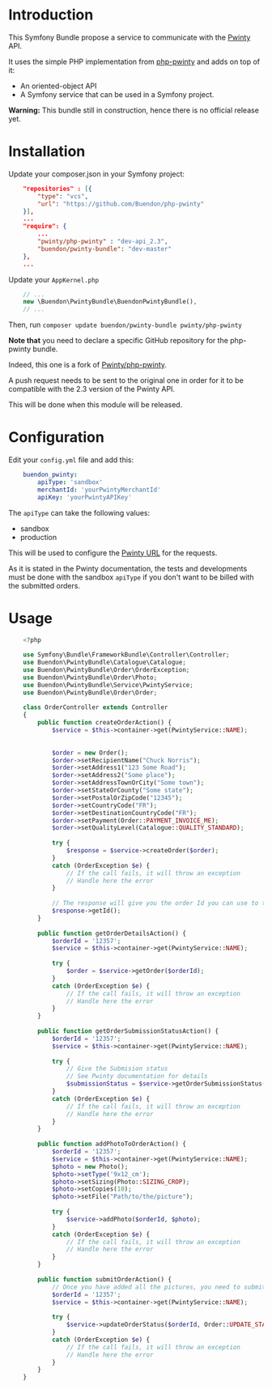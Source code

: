 # Introduction

This Symfony Bundle propose a service to communicate with the [Pwinty](http://www.pwinty.com) API.

It uses the simple PHP implementation from [php-pwinty](https://github.com/Buendon/php-pwinty) and adds on top of it:
* An oriented-object API
* A Symfony service that can be used in a Symfony project.

**Warning:** This bundle still in construction, hence there is no official release yet.

# Installation

Update your composer.json in your Symfony project:

```json
    "repositories" : [{
        "type": "vcs",
        "url": "https://github.com/Buendon/php-pwinty"
    }],
    ...
    "require": {
        ...
        "pwinty/php-pwinty" : "dev-api_2.3",
        "buendon/pwinty-bundle": "dev-master"
    },
    ...
```

Update your ```AppKernel.php```

```php
    // ...
    new \Buendon\PwintyBundle\BuendonPwintyBundle(),
    // ...
```

Then, run ```composer update buendon/pwinty-bundle pwinty/php-pwinty```

**Note that** you need to declare a specific GitHub repository for the php-pwinty bundle.

Indeed, this one is a fork of [Pwinty/php-pwinty](https://github.com/Pwinty/php-pwinty).

A push request needs to be sent to the original one in order for it to be compatible with the 2.3 version of the Pwinty API.

This will be done when this module will be released.

# Configuration

Edit your ```config.yml``` file and add this:
```yml
    buendon_pwinty:
        apiType: 'sandbox'
        merchantId: 'yourPwintyMerchantId'
        apiKey: 'yourPwintyAPIKey'
```

The ```apiType``` can take the following values:
* sandbox
* production

This will be used to configure the [Pwinty URL](http://www.pwinty.com/ApiDocs/Overview/2_3#URLs) for the requests.

As it is stated in the Pwinty documentation, the tests and developments must be done with the sandbox ```apiType``` 
if you don't want to be billed with the submitted orders.

# Usage

```php
    <?php
    
    use Symfony\Bundle\FrameworkBundle\Controller\Controller;
    use Buendon\PwintyBundle\Catalogue\Catalogue;
    use Buendon\PwintyBundle\Order\OrderException;
    use Buendon\PwintyBundle\Order\Photo;
    use Buendon\PwintyBundle\Service\PwintyService;
    use Buendon\PwintyBundle\Order\Order;
    
    class OrderController extends Controller
    {
        public function createOrderAction() {
            $service = $this->container->get(PwintyService::NAME);
    
    
            $order = new Order();
            $order->setRecipientName("Chuck Norris");
            $order->setAddress1("123 Some Road");
            $order->setAddress2("Some place");
            $order->setAddressTownOrCity("Some town");
            $order->setStateOrCounty("Some state");
            $order->setPostalOrZipCode("12345");
            $order->setCountryCode("FR");
            $order->setDestinationCountryCode("FR");
            $order->setPayment(Order::PAYMENT_INVOICE_ME);
            $order->setQualityLevel(Catalogue::QUALITY_STANDARD);
    
            try {
                $response = $service->createOrder($order);
            }
            catch (OrderException $e) {
                // If the call fails, it will throw an exception
                // Handle here the error
            }
    
            // The response will give you the order Id you can use to track it within the Pwinty API
            $response->getId();
        }
    
        public function getOrderDetailsAction() {
            $orderId = '12357';
            $service = $this->container->get(PwintyService::NAME);
    
            try {
                $order = $service->getOrder($orderId);
            }
            catch (OrderException $e) {
                // If the call fails, it will throw an exception
                // Handle here the error
            }
        }
    
        public function getOrderSubmissionStatusAction() {
            $orderId = '12357';
            $service = $this->container->get(PwintyService::NAME);
    
            try {
                // Give the Submision status
                // See Pwinty documentation for details
                $submissionStatus = $service->getOrderSubmissionStatus($orderId);
            }
            catch (OrderException $e) {
                // If the call fails, it will throw an exception
                // Handle here the error
            }
        }
    
        public function addPhotoToOrderAction() {
            $orderId = '12357';
            $service = $this->container->get(PwintyService::NAME);
            $photo = new Photo();
            $photo->setType('9x12_cm');
            $photo->setSizing(Photo::SIZING_CROP);
            $photo->setCopies(10);
            $photo->setFile("Path/to/the/picture");
    
            try {
                $service->addPhoto($orderId, $photo);
            }
            catch (OrderException $e) {
                // If the call fails, it will throw an exception
                // Handle here the error
            }
        }
        
        public function submitOrderAction() {
            // Once you have added all the pictures, you need to submit the order
            $orderId = '12357';
            $service = $this->container->get(PwintyService::NAME);
    
            try {
                $service->updateOrderStatus($orderId, Order::UPDATE_STATUS_SUBMITTED);
            }
            catch (OrderException $e) {
                // If the call fails, it will throw an exception
                // Handle here the error
            }
        }
    }
```

